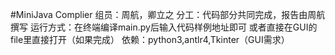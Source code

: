 #MiniJava Complier
组员：周航，卿立之
分工：代码部分共同完成，报告由周航撰写
运行方式：在终端编译main.py后输入代码样例地址即可 或者直接在GUI的file里直接打开（如果完成）
依赖：python3,antlr4,Tkinter（GUI需求）
